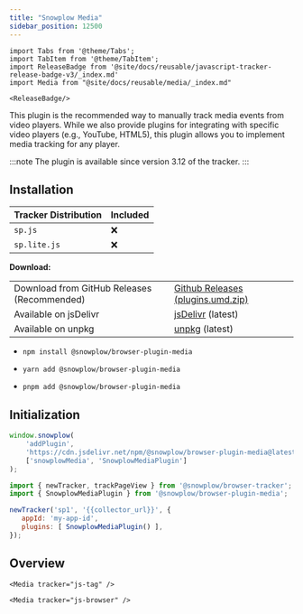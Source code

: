 ```yaml
---
title: "Snowplow Media"
sidebar_position: 12500
---
```


```mdx-code-block
import Tabs from '@theme/Tabs';
import TabItem from '@theme/TabItem';
import ReleaseBadge from '@site/docs/reusable/javascript-tracker-release-badge-v3/_index.md'
import Media from "@site/docs/reusable/media/_index.md"

<ReleaseBadge/>
```

This plugin is the recommended way to manually track media events from video players.
While we also provide plugins for integrating with specific video players (e.g., YouTube, HTML5), this plugin allows you to implement media tracking for any player.

:::note
The plugin is available since version 3.12 of the tracker.
:::

## Installation

<Tabs groupId="platform" queryString>
  <TabItem value="js" label="JavaScript (tag)" default>

| Tracker Distribution | Included |
|----------------------|----------|
| `sp.js`              | ❌        |
| `sp.lite.js`         | ❌        |

**Download:**

<table><tbody><tr><td>Download from GitHub Releases (Recommended)</td><td><a href="https://github.com/snowplow/snowplow-javascript-tracker/releases">Github Releases (plugins.umd.zip)</a></td></tr><tr><td>Available on jsDelivr</td><td><a href="https://cdn.jsdelivr.net/npm/@snowplow/browser-plugin-media@latest/dist/index.umd.min.js">jsDelivr</a> (latest)</td></tr><tr><td>Available on unpkg</td><td><a href="https://unpkg.com/@snowplow/browser-plugin-media@latest/dist/index.umd.min.js">unpkg</a> (latest)</td></tr></tbody></table>

  </TabItem>
  <TabItem value="browser" label="Browser (npm)">

- `npm install @snowplow/browser-plugin-media`
- `yarn add @snowplow/browser-plugin-media`
- `pnpm add @snowplow/browser-plugin-media`


  </TabItem>
</Tabs>

## Initialization

<Tabs groupId="platform" queryString>
  <TabItem value="js" label="JavaScript (tag)" default>

```javascript
window.snowplow(
    'addPlugin',
    'https://cdn.jsdelivr.net/npm/@snowplow/browser-plugin-media@latest/dist/index.umd.min.js',
    ['snowplowMedia', 'SnowplowMediaPlugin']
);
```

  </TabItem>
  <TabItem value="browser" label="Browser (npm)">

```javascript
import { newTracker, trackPageView } from '@snowplow/browser-tracker';
import { SnowplowMediaPlugin } from '@snowplow/browser-plugin-media';

newTracker('sp1', '{{collector_url}}', { 
   appId: 'my-app-id', 
   plugins: [ SnowplowMediaPlugin() ],
});
```

  </TabItem>
</Tabs>

## Overview

<Tabs groupId="platform" queryString>
  <TabItem value="js" label="JavaScript (tag)" default>

```mdx-code-block
<Media tracker="js-tag" />
```

  </TabItem>
  <TabItem value="browser" label="Browser (npm)">

```mdx-code-block
<Media tracker="js-browser" />
```

  </TabItem>
</Tabs>
